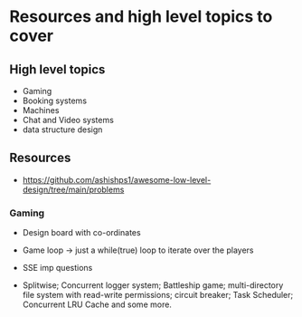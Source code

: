 # Resources and high level topics to cover


## High level topics
- Gaming
- Booking systems
- Machines
- Chat and Video systems
- data structure design

 ## Resources
 - https://github.com/ashishps1/awesome-low-level-design/tree/main/problems


 ### Gaming
 - Design board with co-ordinates
 - Game loop -> just a while(true) loop to iterate over the players

 - SSE imp questions
 - Splitwise; Concurrent logger system; Battleship game; multi-directory file system with read-write permissions; circuit breaker; Task Scheduler; Concurrent LRU Cache and some more.
